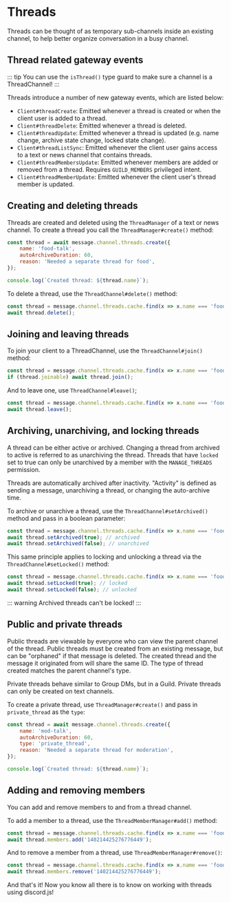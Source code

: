 # Threads

Threads can be thought of as temporary sub-channels inside an existing channel, to help better organize conversation in a busy channel.

## Thread related gateway events

::: tip
You can use the `isThread()` type guard to make sure a channel is a ThreadChannel!
:::

Threads introduce a number of new gateway events, which are listed below:

- `Client#threadCreate`: Emitted whenever a thread is created or when the client user is added to a thread.
- `Client#threadDelete`: Emitted whenever a thread is deleted.
- `Client#threadUpdate`: Emitted whenever a thread is updated (e.g. name change, archive state change, locked state change).
- `Client#threadListSync`: Emitted whenever the client user gains access to a text or news channel that contains threads.
- `Client#threadMembersUpdate`: Emitted whenever members are added or removed from a thread. Requires `GUILD_MEMBERS` privileged intent.
- `Client#threadMemberUpdate`: Emitted whenever the client user's thread member is updated.

## Creating and deleting threads

Threads are created and deleted using the `ThreadManager` of a text or news channel.
To create a thread you call the `ThreadManager#create()` method:

<!-- eslint-skip -->

```js
const thread = await message.channel.threads.create({
	name: 'food-talk',
	autoArchiveDuration: 60,
	reason: 'Needed a separate thread for food',
});

console.log(`Created thread: ${thread.name}`);
```

To delete a thread, use the `ThreadChannel#delete()` method:

```js
const thread = message.channel.threads.cache.find(x => x.name === 'food-talk');
await thread.delete();
```

## Joining and leaving threads

To join your client to a ThreadChannel, use the `ThreadChannel#join()` method:

<!-- eslint-skip -->

```js
const thread = message.channel.threads.cache.find(x => x.name === 'food-talk');
if (thread.joinable) await thread.join();
```

And to leave one, use `ThreadChannel#leave()`;

<!-- eslint-skip -->

```js
const thread = message.channel.threads.cache.find(x => x.name === 'food-talk');
await thread.leave();
```

## Archiving, unarchiving, and locking threads

A thread can be either active or archived. Changing a thread from archived to active is referred to as unarchiving the thread. Threads that have `locked` set to true can only be unarchived by a member with the `MANAGE_THREADS` permission.

Threads are automatically archived after inactivity. "Activity" is defined as sending a message, unarchiving a thread, or changing the auto-archive time.

To archive or unarchive a thread, use the `ThreadChannel#setArchived()` method and pass in a boolean parameter:

<!-- eslint-skip -->

```js
const thread = message.channel.threads.cache.find(x => x.name === 'food-talk');
await thread.setArchived(true); // archived
await thread.setArchived(false); // unarchived
```


This same principle applies to locking and unlocking a thread via the `ThreadChannel#setLocked()` method:

<!-- eslint-skip -->

```js 
const thread = message.channel.threads.cache.find(x => x.name === 'food-talk');
await thread.setLocked(true); // locked
await thread.setLocked(false); // unlocked
```

::: warning
Archived threads can't be locked!
:::

## Public and private threads

Public threads are viewable by everyone who can view the parent channel of the thread. Public threads must be created from an existing message, but can be "orphaned" if that message is deleted. The created thread and the message it originated from will share the same ID. The type of thread created matches the parent channel's type.

Private threads behave similar to Group DMs, but in a Guild. Private threads can only be created on text channels.

To create a private thread, use `ThreadManager#create()` and pass in `private_thread` as the `type`:

```js {4}
const thread = await message.channel.threads.create({
	name: 'mod-talk',
	autoArchiveDuration: 60,
	type: 'private_thread',
	reason: 'Needed a separate thread for moderation',
});

console.log(`Created thread: ${thread.name}`);
```

## Adding and removing members

You can add and remove members to and from a thread channel.

To add a member to a thread, use the `ThreadMemberManager#add()` method:

<!-- eslint-skip -->

```js
const thread = message.channel.threads.cache.find(x => x.name === 'food-talk');
await thread.members.add('140214425276776449');
```

And to remove a member from a thread, use `ThreadMemberManager#remove()`:

<!-- eslint-skip -->

```js
const thread = message.channel.threads.cache.find(x => x.name === 'food-talk');
await thread.members.remove('140214425276776449');
```

And that's it! Now you know all there is to know on working with threads using discord.js!
